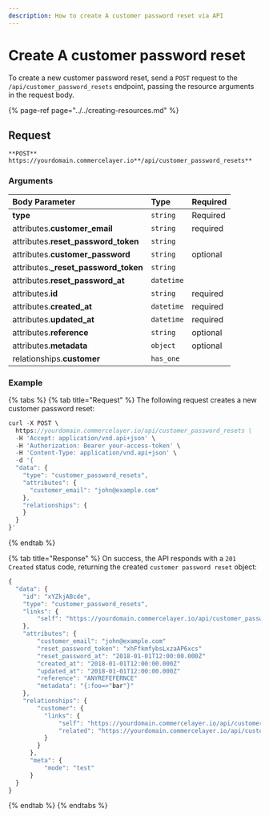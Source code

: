 ```yaml
---
description: How to create A customer password reset via API
---
```


# Create A customer password reset

To create a new customer password reset, send a `POST` request to the `/api/customer_password_resets` endpoint, passing the resource arguments in the request body.

{% page-ref page="../../creating-resources.md" %}

## Request

```text
**POST** https://yourdomain.commercelayer.io**/api/customer_password_resets**
```

### Arguments

| Body Parameter | Type | Required |
| :--- | :--- | :--- |
| **type** | `string` | Required |
| attributes.**customer_email** | `string` | required |
| attributes.**reset_password_token** | `string` |  |
| attributes.**customer_password** | `string` | optional |
| attributes.**_reset_password_token** | `string` |  |
| attributes.**reset_password_at** | `datetime` |  |
| attributes.**id** | `string` | required |
| attributes.**created_at** | `datetime` | required |
| attributes.**updated_at** | `datetime` | required |
| attributes.**reference** | `string` | optional |
| attributes.**metadata** | `object` | optional |
| relationships.**customer** | `has_one` |  |

### Example

{% tabs %}
{% tab title="Request" %}
The following request creates a new customer password reset:

```javascript
curl -X POST \
  https://yourdomain.commercelayer.io/api/customer_password_resets \
  -H 'Accept: application/vnd.api+json' \
  -H 'Authorization: Bearer your-access-token' \
  -H 'Content-Type: application/vnd.api+json' \
  -d '{
  "data": {
    "type": "customer_password_resets",
    "attributes": {
      "customer_email": "john@example.com"
    },
    "relationships": {
    }
  }
}'
```
{% endtab %}

{% tab title="Response" %}
On success, the API responds with a `201 Created` status code, returning the created `customer password reset` object:

```javascript
{
  "data": {
    "id": "xYZkjABcde",
    "type": "customer_password_resets",
    "links": {
        "self": "https://yourdomain.commercelayer.io/api/customer_password_resets/xYZkjABcde"
    },
    "attributes": {
        "customer_email": "john@example.com"
        "reset_password_token": "xhFfkmfybsLxzaAP6xcs"
        "reset_password_at": "2018-01-01T12:00:00.000Z"
        "created_at": "2018-01-01T12:00:00.000Z"
        "updated_at": "2018-01-01T12:00:00.000Z"
        "reference": "ANYREFEFERNCE"
        "metadata": "{:foo=>"bar"}"
    },
    "relationships": {
        "customer": {
          "links": {
              "self": "https://yourdomain.commercelayer.io/api/customer_password_resets/xYZkjABcde/relationships/customer",
              "related": "https://yourdomain.commercelayer.io/api/customer_password_resets/xYZkjABcde/customer"
          }
        }
      },
      "meta": {
          "mode": "test"
      }
  }
}
```
{% endtab %}
{% endtabs %}
